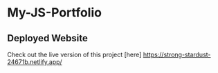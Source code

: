 ﻿# My-JS-Portfolio
 ## Deployed Website
Check out the live version of this project [here] https://strong-stardust-24671b.netlify.app/
